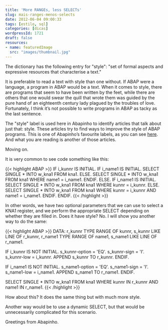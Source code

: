 ```yaml
---
title: 'More RANGEs, less SELECTs'
slug: mais-ranges-menos-selects
date: 2012-06-04 09:00:33
tags: [estilo, sql]
categories: [dicas]
wordpressId: 1721
draft: false
resources:
- name: featuredImage
  src: "images/thumbnail.jpg"
---
```

The dictionary has the following entry for "style": "set of formal aspects and expressive resources that characterise a text."

It is preferable to read a text with style than one without. If ABAP were a language, a program in ABAP would be a text. When it comes to style, there are programs that seem to have been written by the feet, while there are others that one would swear the quill that wrote them was guided by the pure hand of an eighteenth century lady plagued by the troubles of love. Fortunately, I think it’s not possible to write programs in ABAP as tacky as the last sentence.

The "style" label is used here in Abapinho to identify articles that talk about just that: style. These articles try to find ways to improve the style of ABAP programs. This is one of Abapinho’s favourite labels, as you can see [here][1]. And what you are reading is another of those articles.

Moving on.

<!--more-->

It is very common to see code something like this:


{{< highlight ABAP >}}
IF i_kunnr IS INITIAL.
  IF i_name1 IS INITIAL.
    SELECT SINGLE * INTO w_kna1 FROM kna1.
  ELSE.
    SELECT SINGLE * INTO w_kna1 FROM kna1 
      WHERE name1 = i_name1.
  ENDIF.
ELSE.
  IF i_name1 IS INITIAL.
    SELECT SINGLE * INTO w_kna1 FROM kna1 
      WHERE kunnr = i_kunnr.
  ELSE.
    SELECT SINGLE * INTO w_kna1 FROM kna1 
      WHERE kunnr = i_kunnr AND name1 = i_name1.
  ENDIF.
ENDIF.
{{< /highlight >}}

In other words, we have two optional parameters that we can use to select a KNA1 register, and we perform the appropriate SELECT depending on whether they are filled in. Does it have style? No. I will show you another way to do the same:


{{< highlight ABAP >}}
DATA: r_kunnr TYPE RANGE OF kunnr,
          s_kunnr LIKE LINE OF r_kunnr,
          r_name1 TYPE RANGE OF name1,
          s_name1 LIKE LINE OF r_name1.

IF i_kunnr IS NOT INITIAL.
  s_kunnr-option = 'EQ'.
  s_kunnr-sign = 'I'.
  s_kunnr-low = i_kunnr.
  APPEND s_kunnr TO r_kunnr.
ENDIF.

IF i_name1 IS NOT INITIAL.
  s_name1-option = 'EQ'.
  s_name1-sign = 'I'.
  s_name1-low = i_name1.
  APPEND s_name1 TO r_name1.
ENDIF.

SELECT SINGLE * INTO w_kna1 FROM kna1 
  WHERE kunnr IN r_kunnr AND name1 IN r_name1.
{{< /highlight >}}

How about this? It does the same thing but with much more style.

Another way would be to use a dynamic SELECT, but that would be unnecessarily complicated for this scenario.

Greetings from Abapinho.

   [1]: https://abapinho.com/tag/estilo/
